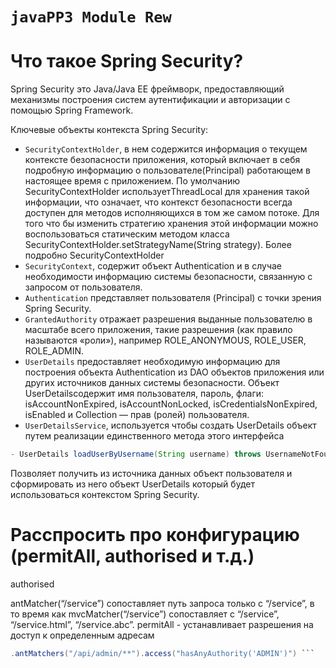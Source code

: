 # ```javaPP3 Module Rew```
# Что такое Spring Security?
Spring Security это Java/Java EE фреймворк, предоставляющий механизмы построения систем аутентификации и авторизации с помощью Spring Framework.

 Ключевые объекты контекста Spring Security:
* `SecurityContextHolder`, в нем содержится информация о текущем контексте безопасности приложения, который включает в себя подробную информацию о пользователе(Principal) работающем в настоящее время с приложением. По умолчанию SecurityContextHolder используетThreadLocal для хранения такой информации, что означает, что контекст безопасности всегда доступен для методов исполняющихся в том же самом потоке. Для того что бы изменить стратегию хранения этой информации можно воспользоваться статическим методом класса SecurityContextHolder.setStrategyName(String strategy). Более подробно SecurityContextHolder
* `SecurityContext`, содержит объект Authentication и в случае необходимости информацию системы безопасности, связанную с запросом от пользователя.
* `Authentication` представляет пользователя (Principal) с точки зрения Spring Security.
* `GrantedAuthority` отражает разрешения выданные пользователю в масштабе всего приложения, такие разрешения (как правило называются «роли»), например ROLE_ANONYMOUS, ROLE_USER, ROLE_ADMIN.
* `UserDetails` предоставляет необходимую информацию для построения объекта Authentication из DAO объектов приложения или других источников данных системы безопасности. Объект UserDetailsсодержит имя пользователя, пароль, флаги: isAccountNonExpired, isAccountNonLocked, isCredentialsNonExpired, isEnabled и Collection — прав (ролей) пользователя.
* `UserDetailsService`, используется чтобы создать UserDetails объект путем реализации единственного метода этого интерфейса   
```java 
- UserDetails loadUserByUsername(String username) throws UsernameNotFoundException;
```
Позволяет получить из источника данных объект пользователя и сформировать из него объект UserDetails который будет использоваться контекстом Spring Security.

# Расспросить про конфигурацию (permitAll, authorised и т.д.)
authorised

 antMatcher(“/service”) сопоставляет путь запроса только с “/service”, в то время как mvcMatcher(“/service”) сопоставляет с “/service”, “/service.html”, “/service.abc”.
permitAll - устанавливает разрешения на доступ к определенным адресам

```java .antMatchers("/", "/index").permitAll()
.antMatchers("/api/admin/**").access("hasAnyAuthority('ADMIN')") ```
